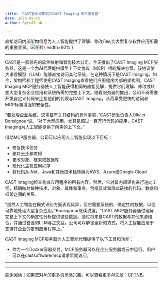 ```yaml
---

title: 'CAST宣布早期访问CAST Imaging MCP服务器'
date: 2025-08-05
author: ByteAILab

---
```


直接访问内部架构信息为人工智能提供了理解、修改和转变大型复杂软件应用所需的重要背景。![图片](https://ai-techpark.com/wp-content/uploads/CAST-announces.jpg){ width=60% }

---
CAST是一家领先的软件映射和智能技术公司，今天推出了CAST Imaging MCP服务器，这是一个为AI代理提供模型上下文协议（MCP）桥的解决方案。该协议使大语言模型（LLM）能够直接访问其他系统，在这种情况下是CAST Imaging。如今，架构师和工程师使用CAST Imaging查看他们应用程序内部的架构图。CAST Imaging MCP服务器使人工智能获得相同的直接见解，提供它们理解、修改或转变大型复杂企业应用和系统所需的完整上下文。随着服务器的推出，公司不再需要开发自定义代码来连接他们的代理与CAST Imaging，从而享受更快的访问和MCP标准增强的安全性。

“要处理企业系统，您需要有关其结构的具体事实，”CAST研发负责人Olivier Bonsignour说。“对于大型应用，尤其是超过一百万行代码的应用，CAST Imaging为人工智能提供了所需的上下文。”

借助MCP服务器，公司可以应用人工智能实现以下目标：

- 修复技术债务
- 移除云迁移障碍
- 更改对象、框架或数据库
- 现代化主机应用程序
- 将代码从.Net、Java和其他技术栈转换为AWS、Azure或Google Cloud

CAST Imaging检查构成应用程序的所有内容。然后，它对其内部架构进行逆向工程，精确映射每种技术、对象、属性和事务，包括显式和隐式链接的代码、数据和框架之间的关系。

“虽然人工智能在模式识别方面表现优异，但它需要系统的、确定性的数据，以便可靠地处理大型复杂应用，”Bonsignour继续说道。“CAST MCP服务器通过理解完整上下文的确定性分析提供这些数据。通过将来自CAST的数据与其他来源结合，并通过首选的LLM与之交互，公司可以解锁全新的方式，将人工智能应用于支持其企业的定制应用程序上。”

CAST Imaging MCP服务器为人工智能代理提供了以下工具和功能：

- 作为一个Docker容器交付，MCP服务器可以在企业服务器或云中运行。用户可以在castsoftware/mcp请求早期访问。

---
---
感谢阅读！如果您对AI的更多资讯感兴趣，可以查看更多AI文章：[GPTNB](https://gptnb.com)。